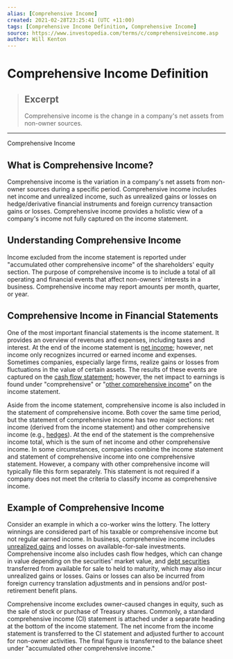 ```yaml
---
alias: [Comprehensive Income]
created: 2021-02-28T23:25:41 (UTC +11:00)
tags: [Comprehensive Income Definition, Comprehensive Income]
source: https://www.investopedia.com/terms/c/comprehensiveincome.asp
author: Will Kenton
---
```


# Comprehensive Income Definition

> ## Excerpt
> Comprehensive income is the change in a company's net assets from non-owner sources.

---

Comprehensive Income
## What is Comprehensive Income?

Comprehensive income is the variation in a company's net assets from non-owner sources during a specific period. Comprehensive income includes net income and unrealized income, such as unrealized gains or losses on hedge/derivative financial instruments and foreign currency transaction gains or losses. Comprehensive income provides a holistic view of a company's income not fully captured on the income statement.

## Understanding Comprehensive Income

Income excluded from the income statement is reported under "accumulated other comprehensive income" of the shareholders' equity section. The purpose of comprehensive income is to include a total of all operating and financial events that affect non-owners' interests in a business. Comprehensive income may report amounts per month, quarter, or year. 

## Comprehensive Income in Financial Statements

One of the most important financial statements is the income statement. It provides an overview of revenues and expenses, including taxes and interest. At the end of the income statement is [net income](https://www.investopedia.com/terms/n/netincome.asp); however, net income only recognizes incurred or earned income and expenses. Sometimes companies, especially large firms, realize gains or losses from fluctuations in the value of certain assets. The results of these events are captured on the [cash flow statement](https://www.investopedia.com/terms/c/cashflowstatement.asp); however, the net impact to earnings is found under "comprehensive" or "[other comprehensive income](https://www.investopedia.com/ask/answers/071415/what-are-some-examples-items-count-comprehensive-income.asp)" on the income statement.

Aside from the income statement, comprehensive income is also included in the statement of comprehensive income. Both cover the same time period, but the statement of comprehensive income has two major sections: net income (derived from the income statement) and other comprehensive income (e.g., [hedges](https://www.investopedia.com/terms/h/hedge.asp)). At the end of the statement is the comprehensive income total, which is the sum of net income and other comprehensive income. In some circumstances, companies combine the income statement and statement of comprehensive income into one comprehensive statement. However, a company with other comprehensive income will typically file this form separately. This statement is not required if a company does not meet the criteria to classify income as comprehensive income.

## Example of Comprehensive Income

Consider an example in which a co-worker wins the lottery. The lottery winnings are considered part of his taxable or comprehensive income but not regular earned income. In business, comprehensive income includes [unrealized gains](https://www.investopedia.com/terms/u/unrealizedgain.asp) and losses on available-for-sale investments. Comprehensive income also includes cash flow hedges, which can change in value depending on the securities' market value, and [debt securities](https://www.investopedia.com/terms/d/debtsecurity.asp) transferred from available for sale to held to maturity, which may also incur unrealized gains or losses. Gains or losses can also be incurred from foreign currency translation adjustments and in pensions and/or post-retirement benefit plans.

Comprehensive income excludes owner-caused changes in equity, such as the sale of stock or purchase of Treasury shares. Commonly, a standard comprehensive income (CI) statement is attached under a separate heading at the bottom of the income statement. The net income from the income statement is transferred to the CI statement and adjusted further to account for non-owner activities. The final figure is transferred to the balance sheet under "accumulated other comprehensive income."
